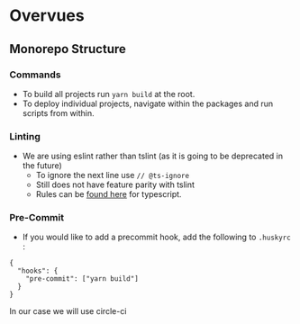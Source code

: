 # Overvues 

## Monorepo Structure 

### Commands

- To build all projects run `yarn build` at the root. 
- To deploy individual projects, navigate within the packages and run scripts from within. 

### Linting

- We are using eslint rather than tslint (as it is going to be deprecated in the future)
    - To ignore the next line use `// @ts-ignore`
    - Still does not have feature parity with tslint
    - Rules can be [found here](https://github.com/typescript-eslint/typescript-eslint/tree/master/packages/eslint-plugin) for typescript.

### Pre-Commit

- If you would like to add a precommit hook, add the following to `.huskyrc` :

```
{
  "hooks": {
    "pre-commit": ["yarn build"]
  }
}
```

In our case we will use circle-ci 